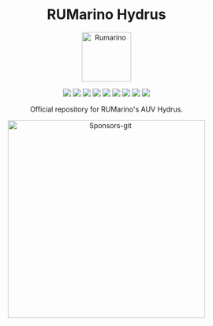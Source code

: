 
 <h1 align="center">RUMarino Hydrus</h1>
 
 <p align="center">
 <img width="100px" src="https://lh3.googleusercontent.com/proxy/eBYw5ZWPxZxSMDxYNt1bTrDfd_nuawX1vkS35vrgUgqKR57xjhQVWFIN7cLnJFfcImwmiwiviEXnCrvETeX0yDQfD1hp0UxLzyR9EENQhQ" align="center" alt="Rumarino" />
   
<p align="center">
     <a alt="Jetpack">
      <img src="https://img.shields.io/badge/Jetpack-4.4.1-orange?style=plastic" /></a>
    <a  alt="ROS_version">
      <img src="https://img.shields.io/badge/ROS%20Version-Melodic-orange?style=plastic" /></a>
     <a  alt="Cuda">
      <img src="https://img.shields.io/badge/CUDA-10.2.89-blue?style=plastic" /></a>
     <a alt="TensorRT">
      <img src="https://img.shields.io/badge/TensorRT-7.1.3.0-blue?style=plastic" /></a>
     <a alt="VisionWorks">
      <img src="https://img.shields.io/badge/VisionWorks-1.6.0.501-blue?style=plastic" /></a>
     <a alt="OpenCV">
      <img src="https://img.shields.io/badge/OpenCV-4.1.1-blue?style=plastic" /></a>
   <a href="https://github.com/badges/shields/graphs/sponsors" alt="Sponsors">
      <img src="https://img.shields.io/badge/Sponsors-18-blueviolet?style=plastic" /></a>
    <a href="https://github.com/badges/shields/graphs/contributors" alt="Contributors">
      <img src="https://img.shields.io/github/contributors/Rumarino-Team/Hydrus?style=plastic" /></a>
    <a href="https://github.com/badges/shields/graphs/issues" alt="Contributors">
        <img src="https://img.shields.io/github/issues/Rumarino-Team/Hydrus?style=plastic" /></a>
</p>

<p align="center">Official repository for RUMarino's AUV Hydrus.</p>

 <p align="center">
 <a href="https://ibb.co/b7gwttx"><img width="400px" src="https://i.ibb.co/mSCZppm/Sponsors-git.png" alt="Sponsors-git" border="0"></a>
